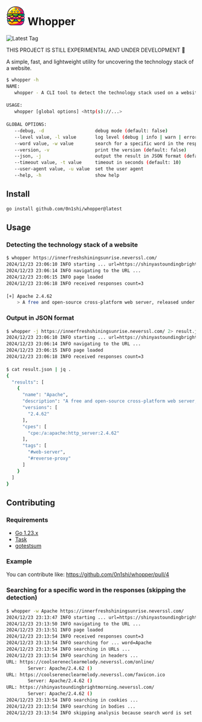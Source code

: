 # <img src="./images/icon.png" width="50" height="50" /> Whopper

![Latest Tag](https://img.shields.io/github/v/tag/0n1shi/whopper?label=latest&sort=semver&color=blue)

THIS PROJECT IS STILL EXPERIMENTAL AND UNDER DEVELOPMENT 🚧

A simple, fast, and lightweight utility for uncovering the technology stack of a website.

```bash
$ whopper -h
NAME:
   whopper - A CLI tool to detect the technology stack used on a website

USAGE:
   whopper [global options] <http(s)://...>

GLOBAL OPTIONS:
   --debug, -d                   debug mode (default: false)
   --level value, -l value       log level (debug | info | warn | error) (default: "info")
   --word value, -w value        search for a specific word in the response (url, body, headers) *skips the analysis
   --version, -v                 print the version (default: false)
   --json, -j                    output the result in JSON format (default: false)
   --timeout value, -t value     timeout in seconds (default: 10)
   --user-agent value, -u value  set the user agent
   --help, -h                    show help
```

## Install

```bash
go install github.com/0n1shi/whopper@latest
```

## Usage

### Detecting the technology stack of a website

```bash
$ whopper https://innerfreshshiningsunrise.neverssl.com/
2024/12/23 23:06:10 INFO starting ... url=https://shinyastoundingbrightmorning.neverssl.com/
2024/12/23 23:06:14 INFO navigating to the URL ...
2024/12/23 23:06:15 INFO page loaded
2024/12/23 23:06:18 INFO received responses count=3

[+] Apache 2.4.62
    > A free and open-source cross-platform web server, released under the terms of Apache License 2.0.
```

### Output in JSON format

```bash
$ whopper -j https://innerfreshshiningsunrise.neverssl.com/ 2> result.json
2024/12/23 23:06:10 INFO starting ... url=https://shinyastoundingbrightmorning.neverssl.com/
2024/12/23 23:06:14 INFO navigating to the URL ...
2024/12/23 23:06:15 INFO page loaded
2024/12/23 23:06:18 INFO received responses count=3

$ cat result.json | jq .
{
  "results": [
    {
      "name": "Apache",
      "description": "A free and open-source cross-platform web server, released under the terms of Apache License 2.0.",
      "versions": [
        "2.4.62"
      ],
      "cpes": [
        "cpe:/a:apache:http_server:2.4.62"
      ],
      "tags": [
        "#web-server",
        "#reverse-proxy"
      ]
    }
  ]
}
```

## Contributing

### Requirements

- [Go 1.23.x](https://go.dev/)
- [Task](https://taskfile.dev/)
- [gotestsum](https://github.com/gotestyourself/gotestsum)

### Example

You can contribute like: https://github.com/0n1shi/whopper/pull/4

### Searching for a specific word in the responses (skipping the detection)

```bash
$ whopper -w Apache https://innerfreshshiningsunrise.neverssl.com/
2024/12/23 23:13:47 INFO starting ... url=https://shinyastoundingbrightmorning.neverssl.com/
2024/12/23 23:13:50 INFO navigating to the URL ...
2024/12/23 23:13:51 INFO page loaded
2024/12/23 23:13:54 INFO received responses count=3
2024/12/23 23:13:54 INFO searching for ... word=Apache
2024/12/23 23:13:54 INFO searching in URLs ...
2024/12/23 23:13:54 INFO searching in headers ...
URL: https://coolsereneclearmelody.neverssl.com/online/
        Server: Apache/2.4.62 ()
URL: https://coolsereneclearmelody.neverssl.com/favicon.ico
        Server: Apache/2.4.62 ()
URL: https://shinyastoundingbrightmorning.neverssl.com/
        Server: Apache/2.4.62 ()
2024/12/23 23:13:54 INFO searching in cookies ...
2024/12/23 23:13:54 INFO searching in bodies ...
2024/12/23 23:13:54 INFO skipping analysis because search word is set
```
